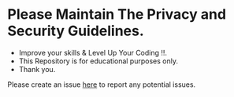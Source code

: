 # Please Maintain The Privacy and Security Guidelines.

- Improve your skills & Level Up Your Coding !!.
- This Repository is for educational purposes only. 
- Thank you.

Please create an issue [here](https://github.com/Mahak-2701/JavaScript/issues) to report any potential issues.
